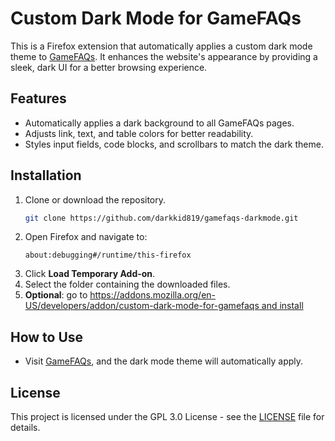 # Custom Dark Mode for GameFAQs

This is a Firefox extension that automatically applies a custom dark mode theme to [GameFAQs](https://gamefaqs.gamespot.com/). It enhances the website's appearance by providing a sleek, dark UI for a better browsing experience.

## Features
- Automatically applies a dark background to all GameFAQs pages.
- Adjusts link, text, and table colors for better readability.
- Styles input fields, code blocks, and scrollbars to match the dark theme.

## Installation
1. Clone or download the repository.
    ```bash
    git clone https://github.com/darkkid819/gamefaqs-darkmode.git
    ```
2. Open Firefox and navigate to:
   ```
   about:debugging#/runtime/this-firefox
   ```
3. Click **Load Temporary Add-on**.
4. Select the folder containing the downloaded files.
5. **Optional**: go to [https://addons.mozilla.org/en-US/developers/addon/custom-dark-mode-for-gamefaqs and install](https://addons.mozilla.org/en-US/firefox/addon/custom-dark-mode-for-gamefaqs/)

## How to Use
- Visit [GameFAQs](https://gamefaqs.gamespot.com/), and the dark mode theme will automatically apply.

## License
This project is licensed under the GPL 3.0 License - see the [LICENSE](LICENSE) file for details.
